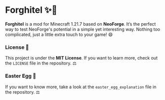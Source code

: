 # Forghitel ✨🚀

**Forghitel** is a mod for Minecraft 1.21.7 based on **NeoForge**. It’s the perfect way to test NeoForge's potential in a simple yet interesting way. Nothing too complicated, just a little extra touch to your game! 😄

### License 📜

This project is under the **MIT License**. If you want to learn more, check out the `LICENSE` file in the repository. ⚖️

### Easter Egg 🎉

If you want to know more, take a look at the `easter_egg_explanation` file in the repository. ⚖️

